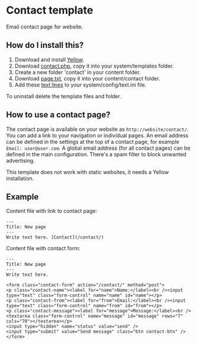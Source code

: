 Contact template
================
Email contact page for website.

How do I install this?
----------------------
1. Download and install [Yellow](https://github.com/markseu/yellowcms/).  
2. Download [contact.php](contact.php?raw=true), copy it into your system/templates folder.  
3. Create a new folder 'contact' in your content folder.
4. Download [page.txt](page.txt?raw=true), copy it into your content/contact folder.
5. Add these [text lines](text.ini?raw=true) to your system/config/text.ini file.

To uninstall delete the template files and folder.

How to use a contact page?
--------------------------
The contact page is available on your website as `http://website/contact/`. You can add a link to your navigation or individual pages. An email address can be defined in the settings at the top of a contact page, for example `Email: user@user.com`. A global email address (for all contact pages) can be defined in the main configuration. There's a spam filter to block unwanted advertising.

This template does not work with static websites, it needs a Yellow installation.

Example
-------
Content file with link to contact page:

    ---
    Title: New page
    ---
    Write text here. [Contact](/contact/)

Content file with contact form:

    ---
    Title: New page
    ---
    Write text here.
    
    <form class="contact-form" action="/contact/" method="post">
    <p class="contact-name"><label for="name">Name:</label><br /><input type="text" class="form-control" name="name" id="name"></p>
    <p class="contact-from"><label for="from">Email:</label><br /><input type="text" class="form-control" name="from" id="from"></p>
    <p class="contact-message"><label for="message">Message:</label><br />
    <textarea class="form-control" name="message" id="message" rows="7" cols="70"></textarea></p>
    <input type="hidden" name="status" value="send" />
    <input type="submit" value="Send message" class="btn contact-btn" />
    </form>
